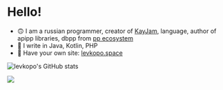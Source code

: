 # Hello!
- 🙃  I am a russian programmer, creator of [KayJam](https://github.com/KayJamLang),  language, author of apipp libraries, dbpp from [pp ecosystem](https://github.com/ppeco)
- 🤔  I write in Java, Kotlin, PHP
- 📕  Have your own site: [levkopo.space](https://levkopo.space)


![levkopo's GitHub stats](https://github-readme-stats.vercel.app/api?username=levkopo&count_private=true&theme=github_dark)

![](https://github-readme-stats.vercel.app/api/top-langs/?username=levkopo&layout=compact&hide=html&bg_color=00000000&text_color=7a7a7a)
